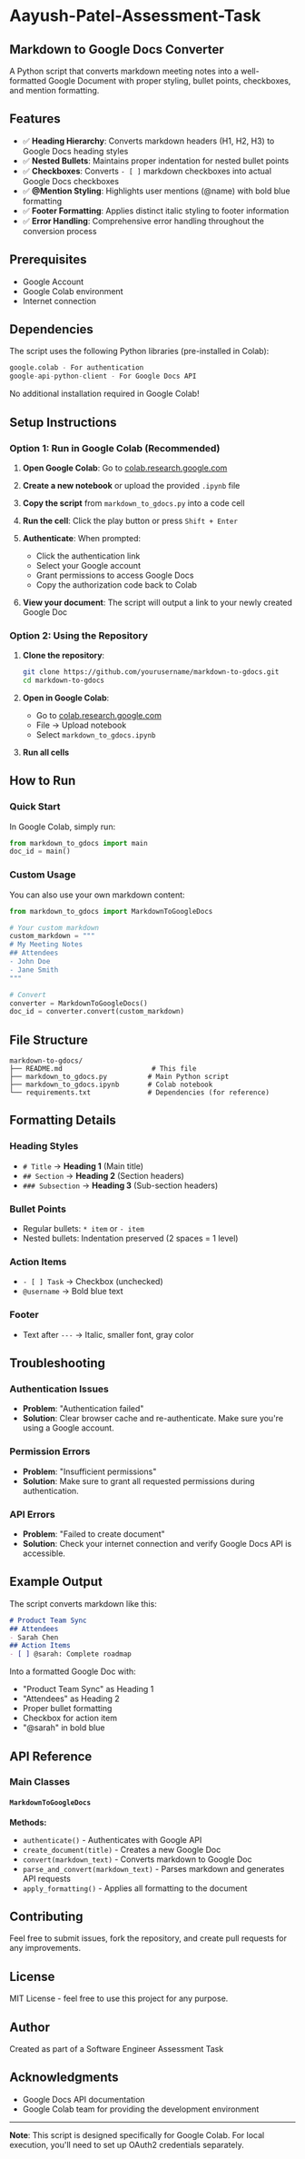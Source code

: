# Aayush-Patel-Assessment-Task
## Markdown to Google Docs Converter

A Python script that converts markdown meeting notes into a well-formatted Google Document with proper styling, bullet points, checkboxes, and mention formatting.

## Features

- ✅ **Heading Hierarchy**: Converts markdown headers (H1, H2, H3) to Google Docs heading styles
- ✅ **Nested Bullets**: Maintains proper indentation for nested bullet points
- ✅ **Checkboxes**: Converts `- [ ]` markdown checkboxes into actual Google Docs checkboxes
- ✅ **@Mention Styling**: Highlights user mentions (@name) with bold blue formatting
- ✅ **Footer Formatting**: Applies distinct italic styling to footer information
- ✅ **Error Handling**: Comprehensive error handling throughout the conversion process

## Prerequisites

- Google Account
- Google Colab environment
- Internet connection

## Dependencies

The script uses the following Python libraries (pre-installed in Colab):

```python
google.colab - For authentication
google-api-python-client - For Google Docs API
```

No additional installation required in Google Colab!

## Setup Instructions

### Option 1: Run in Google Colab (Recommended)

1. **Open Google Colab**: Go to [colab.research.google.com](https://colab.research.google.com)

2. **Create a new notebook** or upload the provided `.ipynb` file

3. **Copy the script** from `markdown_to_gdocs.py` into a code cell

4. **Run the cell**: Click the play button or press `Shift + Enter`

5. **Authenticate**: When prompted:
   - Click the authentication link
   - Select your Google account
   - Grant permissions to access Google Docs
   - Copy the authorization code back to Colab

6. **View your document**: The script will output a link to your newly created Google Doc

### Option 2: Using the Repository

1. **Clone the repository**:
   ```bash
   git clone https://github.com/yourusername/markdown-to-gdocs.git
   cd markdown-to-gdocs
   ```

2. **Open in Google Colab**:
   - Go to [colab.research.google.com](https://colab.research.google.com)
   - File → Upload notebook
   - Select `markdown_to_gdocs.ipynb`

3. **Run all cells**

## How to Run

### Quick Start

In Google Colab, simply run:

```python
from markdown_to_gdocs import main
doc_id = main()
```

### Custom Usage

You can also use your own markdown content:

```python
from markdown_to_gdocs import MarkdownToGoogleDocs

# Your custom markdown
custom_markdown = """
# My Meeting Notes
## Attendees
- John Doe
- Jane Smith
"""

# Convert
converter = MarkdownToGoogleDocs()
doc_id = converter.convert(custom_markdown)
```

## File Structure

```
markdown-to-gdocs/
├── README.md                      # This file
├── markdown_to_gdocs.py          # Main Python script
├── markdown_to_gdocs.ipynb       # Colab notebook
└── requirements.txt              # Dependencies (for reference)
```

## Formatting Details

### Heading Styles
- `# Title` → **Heading 1** (Main title)
- `## Section` → **Heading 2** (Section headers)
- `### Subsection` → **Heading 3** (Sub-section headers)

### Bullet Points
- Regular bullets: `* item` or `- item`
- Nested bullets: Indentation preserved (2 spaces = 1 level)

### Action Items
- `- [ ] Task` → Checkbox (unchecked)
- `@username` → Bold blue text

### Footer
- Text after `---` → Italic, smaller font, gray color

## Troubleshooting

### Authentication Issues
- **Problem**: "Authentication failed"
- **Solution**: Clear browser cache and re-authenticate. Make sure you're using a Google account.

### Permission Errors
- **Problem**: "Insufficient permissions"
- **Solution**: Make sure to grant all requested permissions during authentication.

### API Errors
- **Problem**: "Failed to create document"
- **Solution**: Check your internet connection and verify Google Docs API is accessible.

## Example Output

The script converts markdown like this:

```markdown
# Product Team Sync
## Attendees
- Sarah Chen
## Action Items
- [ ] @sarah: Complete roadmap
```

Into a formatted Google Doc with:
- "Product Team Sync" as Heading 1
- "Attendees" as Heading 2
- Proper bullet formatting
- Checkbox for action item
- "@sarah" in bold blue

## API Reference

### Main Classes

#### `MarkdownToGoogleDocs`

**Methods:**
- `authenticate()` - Authenticates with Google API
- `create_document(title)` - Creates a new Google Doc
- `convert(markdown_text)` - Converts markdown to Google Doc
- `parse_and_convert(markdown_text)` - Parses markdown and generates API requests
- `apply_formatting()` - Applies all formatting to the document

## Contributing

Feel free to submit issues, fork the repository, and create pull requests for any improvements.

## License

MIT License - feel free to use this project for any purpose.

## Author

Created as part of a Software Engineer Assessment Task

## Acknowledgments

- Google Docs API documentation
- Google Colab team for providing the development environment

---

**Note**: This script is designed specifically for Google Colab. For local execution, you'll need to set up OAuth2 credentials separately.
